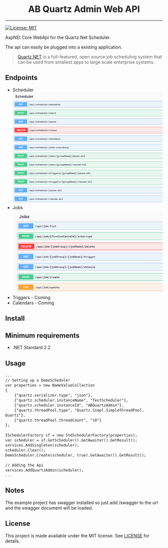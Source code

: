 <h1 align="center">AB Quartz Admin Web API</h3>

---
[![License: MIT](https://img.shields.io/badge/License-MIT-green.svg)](LICENSE)

AspNEt Core WebApi for the Quartz.Net Scheduler.

The api can easily be plugged into a existing application.

> [Quartz.NET](https://www.quartz-scheduler.net) is a full-featured, open source job scheduling system that can be used from smallest apps to large scale enterprise systems.



## Endpoints
- Scheduler
![Image of scheduleractions](https://github.com/gwinnem/AB.QuartzAdmin.WebApi/blob/master/images/SchedulerApiEndpoints.png)
- Jobs
![Image of jobactions](https://github.com/gwinnem/AB.QuartzAdmin.WebApi/blob/master/images/JobsApiEndpoints.png)
- Triggers - Coming
- Calendars - Coming

## Install

## Minimum requirements
- .NET Standard 2.2

## Usage
```aspx-csharp
...
// Setting up a DemoScheduler
var properties = new NameValueCollection
{
    {"quartz.serializer.type", "json"},
    {"quartz.scheduler.instanceName", "TestScheduler"},
    {"quartz.scheduler.instanceId", "ABQuartzAdmin"},
    {"quartz.threadPool.type", "Quartz.Simpl.SimpleThreadPool, Quartz"},
    {"quartz.threadPool.threadCount", "10"}
};

ISchedulerFactory sf = new StdSchedulerFactory(properties);
var scheduler = sf.GetScheduler().GetAwaiter().GetResult();
services.AddSingleton(scheduler);
scheduler.Clear();
DemoScheduler.Create(scheduler, true).GetAwaiter().GetResult();

// Adding the Api
services.AddQuartzAdmin(scheduler);
...
```


## Notes
The example project has swagger installed so just add /swagger to the url and the swagger document will be loaded.


## License
This project is made available under the MIT license. See [LICENSE](LICENSE) for details.
